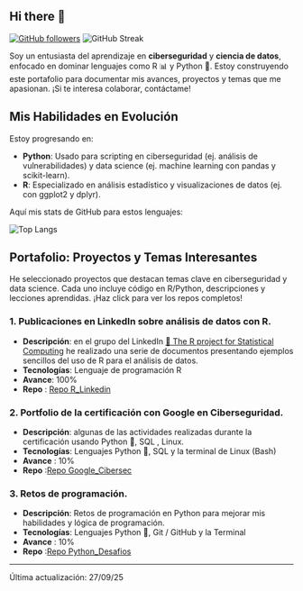 ## Hi there 👋

<!--
**BallestaJuan/BallestaJuan** is a ✨ _special_ ✨ repository because its `README.md` (this file) appears on your GitHub profile.

 Actualmente me ocupo en aprender ciberseguridad, ciencia de datos .... y lo que lleva consigo en forma de lenguajes de programación.
-->

[![GitHub followers](https://img.shields.io/github/followers/[tu-usuario]?style=social)](https://github.com/[BallestaJuan]?tab=followers)
![GitHub Streak](https://github-readme-streak-stats.herokuapp.com/?user=[BallestaJuan])

Soy un entusiasta del aprendizaje en **ciberseguridad** y **ciencia de datos**, enfocado en dominar lenguajes como R 📊 y Python 🐍. Estoy construyendo este portafolio para documentar mis avances, proyectos y temas que me apasionan. ¡Si te interesa colaborar, contáctame!

## Mis Habilidades en Evolución
Estoy progresando en:
- **Python**: Usado para scripting en ciberseguridad (ej. análisis de vulnerabilidades) y data science (ej. machine learning con pandas y scikit-learn).
- **R**: Especializado en análisis estadístico y visualizaciones de datos (ej. con ggplot2 y dplyr).

Aquí mis stats de GitHub para estos lenguajes:

![Top Langs](https://github-readme-stats.vercel.app/api/top-langs/?username=BallestaJuan&layout=compact&langs_count=6&theme=radical)

## Portafolio: Proyectos y Temas Interesantes
He seleccionado proyectos que destacan temas clave en ciberseguridad y data science. Cada uno incluye código en R/Python, descripciones y lecciones aprendidas. ¡Haz click para ver los repos completos!

### **1. Publicaciones en LinkedIn sobre análisis de datos con R.**

 - **Descripción**: en el grupo del LinkedIn [ 🔗 The R project for Statistical Computing][LinkedIn_GrupoR] he realizado una serie de documentos presentando ejemplos sencillos del uso de R para el análisis de datos.
 - **Tecnologías**: Lenguaje de programación R
 - **Avance**: 100%
 - **Repo** : [Repo R_Linkedin]

### **2. Portfolio de la certificación con Google en Ciberseguridad.**

 - **Descripción**: algunas de las actividades realizadas durante la certificación usando Python 🐍, SQL , Linux.
 - **Tecnologías**: Lenguajes Python 🐍, SQL y la terminal de Linux (Bash)
 - **Avance** : 10%
 - **Repo** :[Repo Google_Cibersec]

### **3. Retos de programación.**

 - **Descripción**: Retos de programación en Python para mejorar mis habilidades y lógica de programación.
 - **Tecnologías**: Lenguajes Python 🐍, Git / GitHub y la Terminal
 - **Avance** : 10%
 - **Repo** :[Repo Python_Desafios]
___
Última actualización: 27/09/25

 
[LinkedIn_GrupoR]:https://www.linkedin.com/groups/77616/
[Repo R_Linkedin]:https://github.com/BallestaJuan/R_LinkedIn 
[Repo Google_Cibersec]:https://github.com/BallestaJuan/Google_Cibersecurity_Cetificate
[Repo Python_Desafios]:https://github.com/BallestaJuan/Python_Desafios
